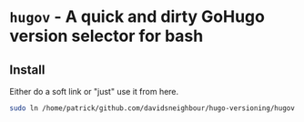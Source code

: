 # `hugov` - A quick and dirty GoHugo version selector for bash

## Install

Either do a soft link or "just" use it from here.

```bash
sudo ln /home/patrick/github.com/davidsneighbour/hugo-versioning/hugov /usr/local/bin/
```
